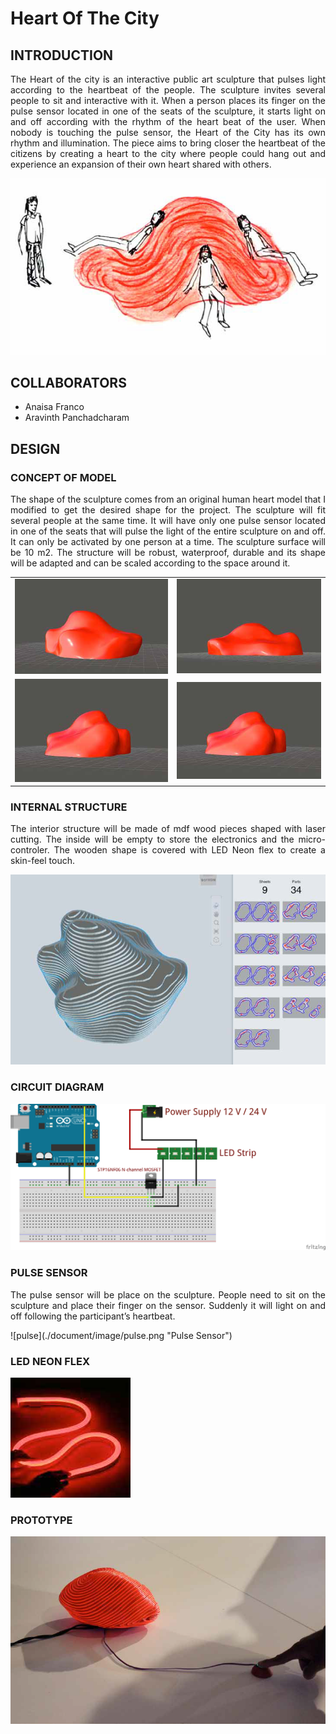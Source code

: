 Heart Of The City
==================================================================

INTRODUCTION
--------------------------------------
<p align="justify">
The Heart of the city is an interactive public art sculpture that pulses light according to the heartbeat
of the people. The sculpture invites several people to sit and interactive with it.
When a person places its finger on the pulse sensor located in one of the seats of the sculpture,
it starts light on and off according with the rhythm of the heart beat of the user. When nobody is
touching the pulse sensor, the Heart of the City has its own rhythm and illumination.
The piece aims to bring closer the heartbeat of the citizens by creating a heart to the city where
people could hang out and experience an expansion of their own heart shared with others.
</p>

![Heart](./document/image/intro.png "Heart of the City")


COLLABORATORS
--------------------------------------
- Anaisa Franco
- Aravinth Panchadcharam


DESIGN
--------------------------------------
### CONCEPT OF MODEL
<p align="justify">
The shape of the sculpture comes from an original human heart model that I
modified to get the desired shape for the project.
The sculpture will fit several people at the same time.
It will have only one pulse sensor located in one of the seats that will pulse the
light of the entire sculpture on and off. It can only be activated by one person at
a time.
The sculpture surface will be 10 m2.
The structure will be robust, waterproof, durable and its shape will be adapted
and can be scaled according to the space around it.
</p>

<table>
<td><img src="./document/image/model-2.png"></td>
<td><img src="./document/image/model-3.png"></td>
</tr>
<tr>
<td><img src="./document/image/model-4.png"></td>
<td><img src="./document/image/model-5.png"></td>
</tr>
</table>


### INTERNAL STRUCTURE
<p align="justify">
The interior structure will be made of mdf wood pieces shaped with laser cutting.
The inside will be empty to store the electronics and the micro-controler.
The wooden shape is covered with LED Neon flex to create a skin-feel touch.
</p>

![Layer](./document/image/layer-1.png "INTERNAL STRUCTURE")

### CIRCUIT DIAGRAM
![WIRING](./document/image/wiring.png "CIRCUIT DIAGRAM")

### PULSE SENSOR
<p align="justify">
The pulse sensor will be place on the sculpture. People need to sit on the sculpture
and place their finger on the sensor. Suddenly it will light on and off following
the participant’s heartbeat.
</p>
![pulse](./document/image/pulse.png "Pulse Sensor")


### LED NEON FLEX
![LED](./document/image/led-1.png "LED NEON")


### PROTOTYPE
![PROTOTYPE](./document/image/el-wire.png "PROTOTYPE")
